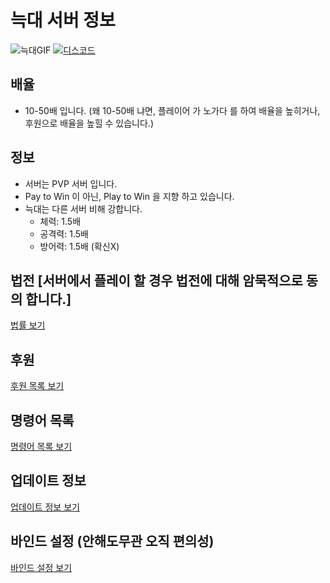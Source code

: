 # 늑대 서버 정보
![늑대GIF](https://i.imgur.com/fH1dk5D.gif)
[![디스코드](https://i.imgur.com/nDAnUwS.png)](https://discord.gg/ZWccPtt)
## 배율
* 10-50배 입니다. (왜 10-50배 냐면, 플레이어 가 노가다 를 하여 배율을 높히거나, 후원으로 배율을 높힐 수 있습니다.)

## 정보
* 서버는 PVP 서버 입니다.
* Pay to Win 이 아닌, Play to Win 을 지향 하고 있습니다.
* 늑대는 다른 서버 비해 강합니다.
    * 체력: 1.5배
    * 공격력: 1.5배
    * 방어력: 1.5배 (확신X)
    
## 법전 [서버에서 플레이 할 경우 법전에 대해 암묵적으로 동의 합니다.]
[법률 보기](https://github.com/krwolf76/pepeserver/blob/master/%EC%84%9C%EB%B2%84%20%EB%B2%95%EB%A5%A0.md)

## 후원
[후원 목록 보기](https://github.com/krwolf76/wolfserver/blob/master/%ED%9B%84%EC%9B%90%20%EB%AA%A9%EB%A1%9D.md)

## 명령어 목록
[명령어 목록 보기](https://github.com/krwolf76/pepeserver/blob/master/%EB%AA%85%EB%A0%B9%EC%96%B4.md)

## 업데이트 정보
[업데이트 정보 보기](https://github.com/krwolf76/pepeserver/blob/master/%EC%84%9C%EB%B2%84%20%EC%97%85%EB%8D%B0%EC%9D%B4%ED%8A%B8%20%EC%A0%95%EB%B3%B4.md)

## 바인드 설정 (안해도무관 오직 편의성)
[바인드 설정 보기](https://github.com/krwolf76/pepeserver/blob/master/%EB%B0%94%EC%9D%B8%EB%93%9C.md)
